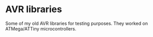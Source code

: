 # AVR libraries
Some of my old AVR libraries for testing purposes. They worked on ATMega/ATTiny microcontrollers.
